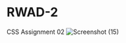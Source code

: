 # RWAD-2
CSS Assignment 02
![Screenshot (15)](https://user-images.githubusercontent.com/80274745/146325888-593b4027-0148-4245-af5c-9010354b8040.png)
